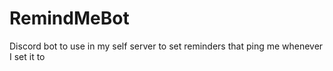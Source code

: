 # RemindMeBot
Discord bot to use in my self server to set reminders that ping me whenever I set it to

